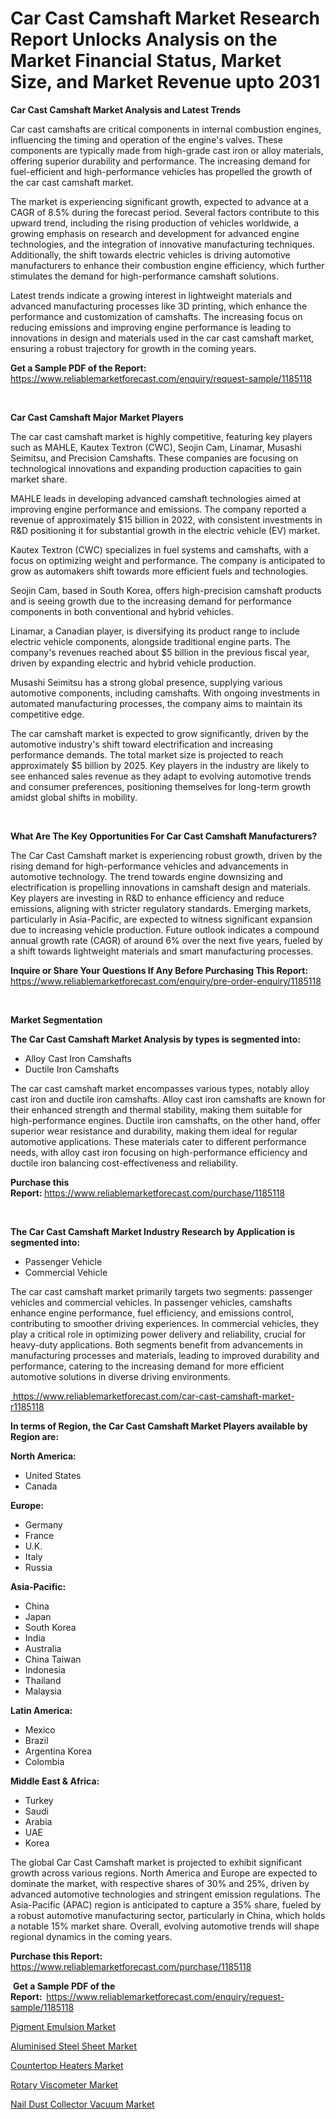 <p><h1>Car Cast Camshaft Market Research Report Unlocks Analysis on the Market Financial Status, Market Size, and Market Revenue upto 2031</h1></p><p><strong>Car Cast Camshaft Market Analysis and Latest Trends</strong></p>
<p><p>Car cast camshafts are critical components in internal combustion engines, influencing the timing and operation of the engine's valves. These components are typically made from high-grade cast iron or alloy materials, offering superior durability and performance. The increasing demand for fuel-efficient and high-performance vehicles has propelled the growth of the car cast camshaft market.</p><p>The market is experiencing significant growth, expected to advance at a CAGR of 8.5% during the forecast period. Several factors contribute to this upward trend, including the rising production of vehicles worldwide, a growing emphasis on research and development for advanced engine technologies, and the integration of innovative manufacturing techniques. Additionally, the shift towards electric vehicles is driving automotive manufacturers to enhance their combustion engine efficiency, which further stimulates the demand for high-performance camshaft solutions.</p><p>Latest trends indicate a growing interest in lightweight materials and advanced manufacturing processes like 3D printing, which enhance the performance and customization of camshafts. The increasing focus on reducing emissions and improving engine performance is leading to innovations in design and materials used in the car cast camshaft market, ensuring a robust trajectory for growth in the coming years.</p></p>
<p><strong>Get a Sample PDF of the Report:&nbsp;</strong> <a href="https://www.reliablemarketforecast.com/enquiry/request-sample/1185118?utm_campaign=1578&utm_medium=2&utm_source=Github&utm_content=ia&utm_term=22102024&utm_id=car-cast-camshaft">https://www.reliablemarketforecast.com/enquiry/request-sample/1185118</a></p>
<p>&nbsp;</p>
<p><strong>Car Cast Camshaft Major Market Players</strong></p>
<p><p>The car cast camshaft market is highly competitive, featuring key players such as MAHLE, Kautex Textron (CWC), Seojin Cam, Linamar, Musashi Seimitsu, and Precision Camshafts. These companies are focusing on technological innovations and expanding production capacities to gain market share. </p><p>MAHLE leads in developing advanced camshaft technologies aimed at improving engine performance and emissions. The company reported a revenue of approximately $15 billion in 2022, with consistent investments in R&D positioning it for substantial growth in the electric vehicle (EV) market.</p><p>Kautex Textron (CWC) specializes in fuel systems and camshafts, with a focus on optimizing weight and performance. The company is anticipated to grow as automakers shift towards more efficient fuels and technologies. </p><p>Seojin Cam, based in South Korea, offers high-precision camshaft products and is seeing growth due to the increasing demand for performance components in both conventional and hybrid vehicles. </p><p>Linamar, a Canadian player, is diversifying its product range to include electric vehicle components, alongside traditional engine parts. The company's revenues reached about $5 billion in the previous fiscal year, driven by expanding electric and hybrid vehicle production.</p><p>Musashi Seimitsu has a strong global presence, supplying various automotive components, including camshafts. With ongoing investments in automated manufacturing processes, the company aims to maintain its competitive edge. </p><p>The car camshaft market is expected to grow significantly, driven by the automotive industry's shift toward electrification and increasing performance demands. The total market size is projected to reach approximately $5 billion by 2025. Key players in the industry are likely to see enhanced sales revenue as they adapt to evolving automotive trends and consumer preferences, positioning themselves for long-term growth amidst global shifts in mobility.</p></p>
<p>&nbsp;</p>
<p><strong>What Are The Key Opportunities For Car Cast Camshaft Manufacturers?</strong></p>
<p><p>The Car Cast Camshaft market is experiencing robust growth, driven by the rising demand for high-performance vehicles and advancements in automotive technology. The trend towards engine downsizing and electrification is propelling innovations in camshaft design and materials. Key players are investing in R&D to enhance efficiency and reduce emissions, aligning with stricter regulatory standards. Emerging markets, particularly in Asia-Pacific, are expected to witness significant expansion due to increasing vehicle production. Future outlook indicates a compound annual growth rate (CAGR) of around 6% over the next five years, fueled by a shift towards lightweight materials and smart manufacturing processes.</p></p>
<p><strong>Inquire or Share Your Questions If Any Before Purchasing This Report:</strong> <a href="https://www.reliablemarketforecast.com/enquiry/pre-order-enquiry/1185118?utm_campaign=1578&utm_medium=2&utm_source=Github&utm_content=ia&utm_term=22102024&utm_id=car-cast-camshaft">https://www.reliablemarketforecast.com/enquiry/pre-order-enquiry/1185118</a></p>
<p>&nbsp;</p>
<p><strong>Market Segmentation</strong></p>
<p><strong>The Car Cast Camshaft Market Analysis by types is segmented into:</strong></p>
<p><ul><li>Alloy Cast Iron Camshafts</li><li>Ductile Iron Camshafts</li></ul></p>
<p><p>The car cast camshaft market encompasses various types, notably alloy cast iron and ductile iron camshafts. Alloy cast iron camshafts are known for their enhanced strength and thermal stability, making them suitable for high-performance engines. Ductile iron camshafts, on the other hand, offer superior wear resistance and durability, making them ideal for regular automotive applications. These materials cater to different performance needs, with alloy cast iron focusing on high-performance efficiency and ductile iron balancing cost-effectiveness and reliability.</p></p>
<p><strong>Purchase this Report:&nbsp;</strong><a href="https://www.reliablemarketforecast.com/purchase/1185118?utm_campaign=1578&utm_medium=2&utm_source=Github&utm_content=ia&utm_term=22102024&utm_id=car-cast-camshaft">https://www.reliablemarketforecast.com/purchase/1185118</a></p>
<p>&nbsp;</p>
<p><strong>The Car Cast Camshaft Market Industry Research by Application is segmented into:</strong></p>
<p><ul><li>Passenger Vehicle</li><li>Commercial Vehicle</li></ul></p>
<p><p>The car cast camshaft market primarily targets two segments: passenger vehicles and commercial vehicles. In passenger vehicles, camshafts enhance engine performance, fuel efficiency, and emissions control, contributing to smoother driving experiences. In commercial vehicles, they play a critical role in optimizing power delivery and reliability, crucial for heavy-duty applications. Both segments benefit from advancements in manufacturing processes and materials, leading to improved durability and performance, catering to the increasing demand for more efficient automotive solutions in diverse driving environments.</p></p>
<p><a href="https://www.reliablemarketforecast.com/car-cast-camshaft-market-r1185118?utm_campaign=1578&utm_medium=2&utm_source=Github&utm_content=ia&utm_term=22102024&utm_id=car-cast-camshaft">&nbsp;https://www.reliablemarketforecast.com/car-cast-camshaft-market-r1185118</a></p>
<p><strong>In terms of Region, the Car Cast Camshaft Market Players available by Region are:</strong></p>
<p>
    <p> <strong> North America: </strong>
        <ul>
            <li>United States</li>
            <li>Canada</li>
        </ul>
        </p> 
    <p> <strong> Europe: </strong>
        <ul>
            <li>Germany</li>
            <li>France</li>
            <li>U.K.</li>
            <li>Italy</li>
            <li>Russia</li>
        </ul>
        </p> 
    <p> <strong> Asia-Pacific: </strong>
        <ul>
            <li>China</li>
            <li>Japan</li>
            <li>South Korea</li>
            <li>India</li>
            <li>Australia</li>
            <li>China Taiwan</li>
            <li>Indonesia</li>
            <li>Thailand</li>
            <li>Malaysia</li>
        </ul>
        </p> 
    <p> <strong> Latin America: </strong>
        <ul>
            <li>Mexico</li>
            <li>Brazil</li>
            <li>Argentina Korea</li>
            <li>Colombia</li>
        </ul>
        </p> 
    <p> <strong> Middle East & Africa: </strong>
        <ul>
            <li>Turkey</li>
            <li>Saudi</li>
            <li>Arabia</li>
            <li>UAE</li>
            <li>Korea</li>
        </ul>
    </p>
    </p>
<p><p>The global Car Cast Camshaft market is projected to exhibit significant growth across various regions. North America and Europe are expected to dominate the market, with respective shares of 30% and 25%, driven by advanced automotive technologies and stringent emission regulations. The Asia-Pacific (APAC) region is anticipated to capture a 35% share, fueled by a robust automotive manufacturing sector, particularly in China, which holds a notable 15% market share. Overall, evolving automotive trends will shape regional dynamics in the coming years.</p></p>
<p><strong>Purchase this Report: </strong><a href="https://www.reliablemarketforecast.com/purchase/1185118?utm_campaign=1578&utm_medium=2&utm_source=Github&utm_content=ia&utm_term=22102024&utm_id=car-cast-camshaft">https://www.reliablemarketforecast.com/purchase/1185118</a></p>
<p>&nbsp;<strong>Get a Sample PDF of the Report:&nbsp;&nbsp;</strong><a href="https://www.reliablemarketforecast.com/enquiry/request-sample/1185118?utm_campaign=1578&utm_medium=2&utm_source=Github&utm_content=ia&utm_term=22102024&utm_id=car-cast-camshaft">https://www.reliablemarketforecast.com/enquiry/request-sample/1185118</a></p>
<p><strong></strong></p>
<p><p><a href="https://www.linkedin.com/pulse/emerging-pigment-emulsion-market-opportunities-analysis-lfzkc?utm_campaign=1578&utm_medium=2&utm_source=Github&utm_content=ia&utm_term=22102024&utm_id=car-cast-camshaft">Pigment Emulsion Market</a></p><p><a href="https://www.linkedin.com/pulse/insights-aluminised-steel-sheet-market-players-size-avooc?utm_campaign=1578&utm_medium=2&utm_source=Github&utm_content=ia&utm_term=22102024&utm_id=car-cast-camshaft">Aluminised Steel Sheet Market</a></p><p><a href="https://www.linkedin.com/pulse/exploring-countertop-heaters-market-dynamics-revenue-analysis-71boc?utm_campaign=1578&utm_medium=2&utm_source=Github&utm_content=ia&utm_term=22102024&utm_id=car-cast-camshaft">Countertop Heaters Market</a></p><p><a href="https://www.linkedin.com/pulse/rotary-viscometer-market-share-size-trends-industry-analysis-l5zqc?utm_campaign=1578&utm_medium=2&utm_source=Github&utm_content=ia&utm_term=22102024&utm_id=car-cast-camshaft">Rotary Viscometer Market</a></p><p><a href="https://www.linkedin.com/pulse/mapping-nail-dust-collector-vacuum-market-trends-challenges-xfmrc?utm_campaign=1578&utm_medium=2&utm_source=Github&utm_content=ia&utm_term=22102024&utm_id=car-cast-camshaft">Nail Dust Collector Vacuum Market</a></p></p>